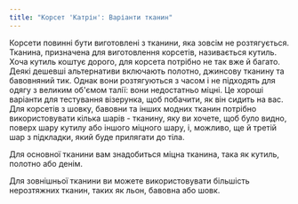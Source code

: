 ```yaml
---
title: "Корсет 'Катрін': Варіанти тканин"
---
```


Корсети повинні бути виготовлені з тканини, яка зовсім не розтягується. Тканина, призначена для виготовлення корсетів, називається кутиль. Хоча кутиль коштує дорого, для корсета потрібно не так вже й багато. Деякі дешевші альтернативи включають полотно, джинсову тканину та бавовняний тик. Однак вони розтягуються з часом і не підходять для одягу з великим об'ємом талії: вони недостатньо міцні. Це хороші варіанти для тестування візерунка, щоб побачити, як він сидить на вас. Для корсетів з шовку, бавовни та інших модних тканин потрібно використовувати кілька шарів - тканину, яку ви хочете, щоб було видно, поверх шару кутилу або іншого міцного шару, і, можливо, ще й третій шар з підкладки, який буде прилягати до тіла.

Для основної тканини вам знадобиться міцна тканина, така як кутиль, полотно або денім.

Для зовнішньої тканини ви можете використовувати більшість нерозтяжних тканин, таких як льон, бавовна або шовк.
